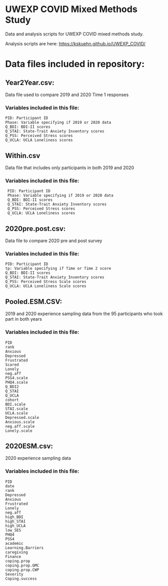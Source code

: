 # UWEXP COVID Mixed Methods Study
Data and analysis scripts for UWEXP COVID mixed methods study. 

Analysis scripts are here: https://kskuehn.github.io/UWEXP_COVID/ 

# Data files included in repository: 

## Year2Year.csv:
 Data file used to compare 2019 and 2020 Time 1 responses
  ### Variables included in this file:
    PID: Participant ID
    Phase: Variable specifying if 2019 or 2020 data 
    Q_BDI: BDI-II scores  
    Q_STAI: State-Trait Anxiety Inventory scores
    Q_PSS: Perceived Stress scores
    Q_UCLA: UCLA Loneliness scores
    
## Within.csv
 Data file that includes only participants in both 2019 and 2020
 ### Variables included in this file:
     PID: Participant ID
     Phase: Variable specifying if 2019 or 2020 data 
     Q_BDI: BDI-II scores  
     Q_STAI: State-Trait Anxiety Inventory scores
     Q_PSS: Perceived Stress scores
     Q_UCLA: UCLA Loneliness scores

## 2020pre.post.csv: 
  Data file to compare 2020 pre and post survey
  ### Variables included in this file:
    PID: Participant ID
    tp: Variable specifying if Time or Time 2 score
    Q_BDI: BDI-II scores  
    Q_STAI: State-Trait Anxiety Inventory scores
    Q_PSS: Perceived Stress Scale scores
    Q_UCLA: UCLA Loneliness Scale scores

## Pooled.ESM.CSV: 
  2019 and 2020 experience sampling data from the 95 participants who took part in both years
   ### Variables included in this file:
    PID
    rank	
    Anxious	
    Depressed	
    Frustrated	
    Scared	
    Lonely	
    neg.aff	
    PSS4.scale	
    PHQ4.scale	
    Q_BDI2	
    Q_STAI	
    Q_UCLA	
    cohort	
    BDI.scale	
    STAI.scale	
    UCLA.scale	
    Depressed.scale	
    Anxious.scale	
    neg.aff.scale	
    Lonely.scale
  
## 2020ESM.csv: 
  2020 experience sampling data 
   ### Variables included in this file:
    PID
    date
    rank
    Depressed
    Anxious
    Frustrated
    Lonely
    neg.aff
    high_BDI
    high_STAI
    high_UCLA
    low_SES
    PHQ4
    PSS4
    academic
    Learning.Barriers
    caregiving
    Finance
    coping.prop
    coping.prop.GMC
    coping.prop.CWP
    Severity
    Coping.success
